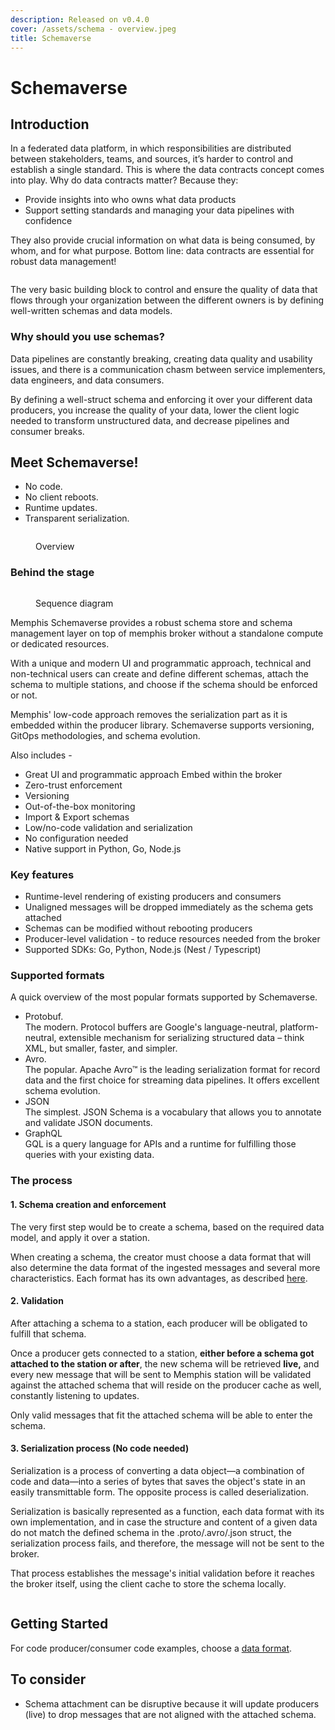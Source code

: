 ```yaml
---
description: Released on v0.4.0
cover: /assets/schema - overview.jpeg
title: Schemaverse
---
```


# Schemaverse

## Introduction

In a federated data platform, in which responsibilities are distributed between stakeholders, teams, and sources, it’s harder to control and establish a single standard. This is where the data contracts concept comes into play. Why do data contracts matter? Because they:
  
* Provide insights into who owns what data products
* Support setting standards and managing your data pipelines with confidence

 They also provide crucial information on what data is being consumed, by whom, and for what purpose. Bottom line: data contracts are essential for robust data management!

<figure><img src="/assets/schema 1.jpeg" alt=""><figcaption></figcaption></figure>

The very basic building block to control and ensure the quality of data that flows through your organization between the different owners is by defining well-written schemas and data models.

### Why should you use schemas?

Data pipelines are constantly breaking, creating data quality and usability issues, and there is a communication chasm between service implementers, data engineers, and data consumers.

By defining a well-struct schema and enforcing it over your different data producers, you increase the quality of your data, lower the client logic needed to transform unstructured data, and decrease pipelines and consumer breaks.

## Meet Schemaverse!

* No code.
* No client reboots.&#x20;
* Runtime updates.
* Transparent serialization.

<figure><img src="/assets/Schema Management Overview (2).jpg" alt=""><figcaption><p>Overview</p></figcaption></figure>

### Behind the stage

<figure><img src="/assets/schemaverse.jpeg" alt=""><figcaption><p>Sequence diagram</p></figcaption></figure>

Memphis Schemaverse provides a robust schema store and schema management layer on top of memphis broker without a standalone compute or dedicated resources.&#x20;

With a unique and modern UI and programmatic approach, technical and non-technical users can create and define different schemas, attach the schema to multiple stations, and choose if the schema should be enforced or not.&#x20;

Memphis' low-code approach removes the serialization part as it is embedded within the producer library. Schemaverse supports versioning, GitOps methodologies, and schema evolution.

Also includes -&#x20;

* Great UI and programmatic approach Embed within the broker&#x20;
* Zero-trust enforcement&#x20;
* Versioning&#x20;
* Out-of-the-box monitoring&#x20;
* Import & Export schemas
* Low/no-code validation and serialization&#x20;
* No configuration needed
* Native support in Python, Go, Node.js

### Key features

* Runtime-level rendering of existing producers and consumers
* Unaligned messages will be dropped immediately as the schema gets attached
* Schemas can be modified without rebooting producers
* Producer-level validation - to reduce resources needed from the broker
* Supported SDKs: Go, Python, Node.js (Nest / Typescript)

### Supported formats&#x20;

A quick overview of the most popular formats supported by Schemaverse.

* Protobuf. \
  The modern. Protocol buffers are Google's language-neutral, platform-neutral, extensible mechanism for serializing structured data – think XML, but smaller, faster, and simpler.&#x20;
* Avro. \
  The popular. Apache Avro™ is the leading serialization format for record data and the first choice for streaming data pipelines. It offers excellent schema evolution.&#x20;
* JSON \
  The simplest. JSON Schema is a vocabulary that allows you to annotate and validate JSON documents.
* GraphQL\
  GQL is a query language for APIs and a runtime for fulfilling those queries with your existing data.

### The process

#### 1. Schema creation and enforcement

The very first step would be to create a schema, based on the required data model, and apply it over a station.&#x20;

When creating a schema, the creator must choose a data format that will also determine the data format of the ingested messages and several more characteristics. Each format has its own advantages, as described [here](formats/).

#### 2. Validation

After attaching a schema to a station, each producer will be obligated to fulfill that schema.

Once a producer gets connected to a station, **either before a schema got attached to the station or after**, the new schema will be retrieved **live,** and every new message that will be sent to Memphis station will be validated against the attached schema that will reside on the producer cache as well, constantly listening to updates.

Only valid messages that fit the attached schema will be able to enter the schema.

#### 3. Serialization process (No code needed)

Serialization is a process of converting a data object—a combination of code and data—into a series of bytes that saves the object's state in an easily transmittable form. The opposite process is called deserialization.&#x20;

Serialization is basically represented as a function, each data format with its own implementation, and in case the structure and content of a given data do not match the defined schema in the .proto/.avro/.json struct, the serialization process fails, and therefore, the message will not be sent to the broker.&#x20;

That process establishes the message's initial validation before it reaches the broker itself, using the client cache to store the schema locally.

<figure><img src="https://lh5.googleusercontent.com/9ifhev7freLnIYyD_Y3zmrgZAp9-2Bf8eYsSAps0N_77PblO4eG0LGodJY6C6bBmhCxYDRMocztYK3Sge8WMezMMrZFyODEBOw5YZ2xmB7xqqrkhJcds-f67XqHSXNTydr3PpcI2e09yze32L4h0_kg3CcZAxPepTFtJJ_oStF-myZdomFjy2t7XVxZf" alt=""><figcaption></figcaption></figure>

## Getting Started

For code producer/consumer code examples, choose a [data format](formats/).

## To consider

* Schema attachment can be disruptive because it will update producers (live) to drop messages that are not aligned with the attached schema.
